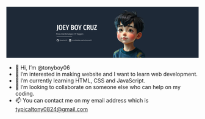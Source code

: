 ![@tonyboy06](https://raw.githubusercontent.com/tonyboy06/tonyboy06/main/assets/banner.png)

- 👋 Hi, I’m @tonyboy06
- 👀 I’m interested in making website and I want to learn web development.
- 🌱 I’m currently learning HTML, CSS and JavaScript.
- 💞️ I’m looking to collaborate on someone else who can help on my coding.
- 📫 You can contact me on my email address which is typicaltony0824@gmail.com

<!---
tonyboy06/tonyboy06 is a ✨ special ✨ repository because its `README.md` (this file) appears on your GitHub profile.
You can click the Preview link to take a look at your changes.
--->
